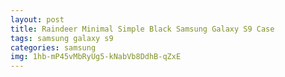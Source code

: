 ```yaml
---
layout: post
title: Raindeer Minimal Simple Black Samsung Galaxy S9 Case
tags: samsung galaxy s9
categories: samsung
img: 1hb-mP45vMbRyUg5-kNabVb8DdhB-qZxE
---
```

